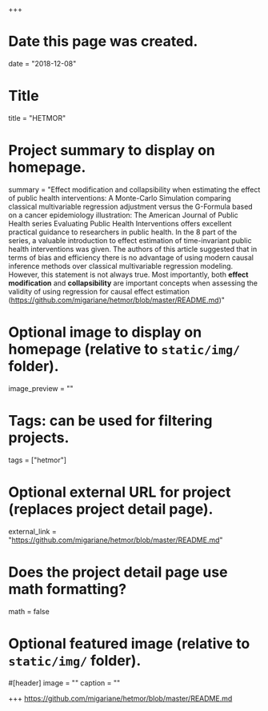 +++
# Date this page was created.
date = "2018-12-08"

# Title  
title = "HETMOR"  

# Project summary to display on homepage.

summary = "Effect modification and collapsibility when estimating the effect of public health interventions: A Monte-Carlo Simulation comparing classical multivariable regression adjustment versus the G-Formula based on a cancer epidemiology illustration: The American Journal of Public Health series Evaluating Public Health Interventions offers excellent practical guidance to researchers in public health.  In the 8 part of the series, a valuable introduction to effect estimation of time-invariant public health interventions was given. The authors of this article suggested that in terms of bias and efficiency there is no advantage of using modern causal inference methods over classical multivariable regression modeling. However, this statement is not always true. Most importantly, both **effect modification** and **collapsibility** are important concepts when assessing the validity of using regression for causal effect estimation (https://github.com/migariane/hetmor/blob/master/README.md)"

# Optional image to display on homepage (relative to `static/img/` folder).
image_preview = ""

# Tags: can be used for filtering projects.
tags = ["hetmor"]

# Optional external URL for project (replaces project detail page).
external_link = "https://github.com/migariane/hetmor/blob/master/README.md"

# Does the project detail page use math formatting?
math = false

# Optional featured image (relative to `static/img/` folder).
#[header]
image = ""
caption = ""

+++
https://github.com/migariane/hetmor/blob/master/README.md
